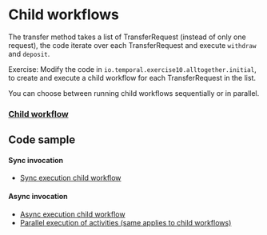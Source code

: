 # Child workflows

The transfer method takes a list of TransferRequest (instead of only one request), the code 
iterate over each TransferRequest and execute `withdraw` and `deposit`.

Exercise: Modify the code in `io.temporal.exercise10.alltogether.initial`, to create and execute a child workflow for each TransferRequest
in the list.

You can choose between running child workflows sequentially or in parallel.

### [Child workflow](https://docs.temporal.io/application-development/features?lang=java#child-workflows)


## Code sample

#### Sync invocation
- [Sync execution child workflow](https://github.com/temporalio/samples-java/blob/main/src/main/java/io/temporal/samples/hello/HelloChild.java#L98)


#### Async invocation
- [Async execution child workflow](https://github.com/temporalio/samples-java/blob/main/src/main/java/io/temporal/samples/hello/HelloChild.java#L89)
- [Parallel execution of activities (same applies to child workflows)](https://github.com/temporalio/samples-java/blob/main/src/main/java/io/temporal/samples/hello/HelloParallelActivity.java)